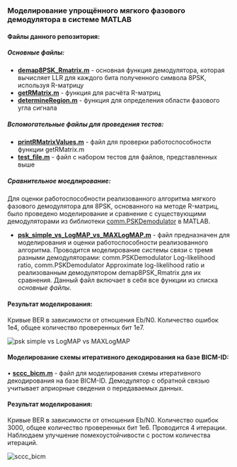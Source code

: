 ### Моделирование упрощённого мягкого фазового демодулятора в системе MATLAB

#### Файлы данного репозитория:

##### Основные файлы:

* [**demap8PSK_Rmatrix.m**](demap8PSK_Rmatrix.m) - основная функция демодулятора, которая вычисляет LLR для каждого бита полученного символа 8PSK, используя R-матрицу
* [**getRMatrix.m**](getRMatrix.m) - функция для расчёта R-матриц
* [**determineRegion.m**](determineRegion.m) - функция для определения области фазового угла сигнала

##### Вспомогательные файлы для проведения тестов:

* [**printRMatrixValues.m**](printRMatrixValues.m) - файл для проверки работоспособности функции getRMatrix.m
* [**test_file.m**](test_file.m) - файл с набором тестов для файлов, представленных выше

##### Сравнительное моедлирование:

Для оценки работоспособности реализованного алгоритма мягкого фазового демодулятора для 8PSK, основанного на методе R-матриц, было проведено моделирование и сравнение с существующими демодуляторами из библиотеки [comm.PSKDemodulator](https://www.mathworks.com/help/comm/ref/comm.pskdemodulator-system-object.html) в MATLAB.

* [**psk_simple_vs_LogMAP_vs_MAXLogMAP.m**](psk_simple_vs_LogMAP_vs_MAXLogMAP.m) - файл предназначен для моделирования и оценки работоспособности реализованного алгоритма. Проводится моделирование системы связи с тремя разными демодуляторами: comm.PSKDemodulator Log-likelihood ratio, comm.PSKDemodulator Approximate log-likelihood ratio и реализованным демодулятором demap8PSK_Rmatrix для их сравнения. Данный файл включает в себя все функции из списка *основные файлы*.

#### Результат моделирования:

Кривые BER в зависимости от отношения Eb/N0. Количество ошибок 1e4, общее количество проверенных бит 1e7.

![psk simple vs LogMAP vs MAXLogMAP](https://github.com/solidus66/8PSK_R-matrix_Soft_Demodulator/assets/59517205/763ffb20-6bca-4ae4-a410-e2ccc81f1361)

#### Моделирование схемы итеративного декодирования на базе BICM-ID:

• [**sccc_bicm.m**](sccc_bicm.m) - файл для моделирования схемы итеративного декодирования на базе BICM-ID. Демодулятор с обратной связью учитывает априорные сведения о передаваемых данных.

#### Результат моделирования:

Кривые BER в зависимости от отношения Eb/N0. Количество ошибок 3000, общее количество проверенных бит 1e6. Проводится 4 итерации. Наблюдаем улучшение помехоустойчивости с ростом количества итераций.

![sccc_bicm](https://github.com/solidus66/8PSK_R-matrix_Soft_Demodulator/assets/59517205/740081f2-9d01-4c49-b4cb-c3aff5ba07b2)
